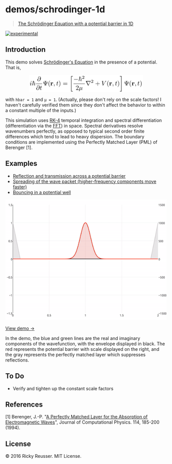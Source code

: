 # demos/schrodinger-1d

> [The Schrödinger Equation with a potential barrier in 1D](http://demos.rickyreusser.com/demos/schrodinger-1d/)

[![experimental][stability-experimental]][stability-url]
<!--[![Build Status][travis-image]][travis-url]-->
<!--[![npm version][npm-image]][npm-url]-->
<!--[![Dependency Status][david-dm-image]][david-dm-url]-->
<!--[![Semistandard Style][semistandard-image]][semistandard-url]-->


## Introduction

This demo solves [Schrödinger's Equation](https://en.wikipedia.org/wiki/Schr%C3%B6dinger_equation) in the presence of a potential. That is, <p align="center"><img alt="i&bsol;hbar &lcub;&bsol;frac &lcub;&bsol;partial &rcub;&lcub;&bsol;partial t&rcub;&rcub;&bsol;Psi &lpar;&bsol;mathbf &lcub;r&rcub; &comma;t&rpar;&equals;&bsol;left&lsqb;&lcub;&bsol;frac &lcub;-&bsol;hbar &Hat;&lcub;2&rcub;&rcub;&lcub;2&bsol;mu &rcub;&rcub;&bsol;nabla &Hat;&lcub;2&rcub;&plus;V&lpar;&bsol;mathbf &lcub;r&rcub; &comma;t&rpar;&bsol;right&rsqb;&bsol;Psi &lpar;&bsol;mathbf &lcub;r&rcub; &comma;t&rpar;" valign="middle" src="images/ihbar-frac-partial-partial-tpsi-mathbf-r-tlef-d4cf84b0b7.png" width="356.5" height="55"></p> with `hbar = 1` and `µ = 1`. (Actually, please don't rely on the scale factors! I haven't carefully verified them since they don't affect the behavior to within a constant multiple of the inputs.)

This simulation uses [RK-4](https://github.com/scijs/ode-rk4) temporal integration and spectral differentiation (differentiation via the [FFT](https://github.com/scijs/ndarray-fft)) in space. Spectral derivatives resolve wavenumbers perfectly, as opposed to typical second order finite differences which tend to lead to heavy dispersion. The boundary conditions are implemented using the Perfectly Matched Layer (PML) of Berenger [1].

## Examples

- [Reflection and transmission across a potential barrier](http://demos.rickyreusser.com/demos/schrodinger-1d/#integration=%7B%22dt%22%3A0.0001%2C%22stepsPerIter%22%3A5%2C%22method%22%3A%22rk4%22%7D&pml=%7B%22width%22%3A0.05%2C%22exponent%22%3A1%2C%22gamma%22%3A1.5707963267948966%7D&potential=%7B%22width%22%3A0.1%2C%22magnitude%22%3A1000%2C%22inverted%22%3Afalse%2C%22center%22%3A1%2C%22exponent%22%3A2%7D&pulse=%7B%22center%22%3A0.5%2C%22width%22%3A0.1%2C%22magnitude%22%3A1%2C%22wavenumber%22%3A200%7D&pulse2=%7B%22center%22%3A1.5%2C%22width%22%3A0.1%2C%22magnitude%22%3A0%2C%22wavenumber%22%3A-200%7D)
- [Spreading of the wave packet (higher-frequency components move faster)](http://demos.rickyreusser.com/demos/schrodinger-1d/#integration=%7B%22dt%22%3A0.0001%2C%22stepsPerIter%22%3A5%2C%22method%22%3A%22rk4%22%7D&pml=%7B%22width%22%3A0.05%2C%22exponent%22%3A1%2C%22gamma%22%3A1.5707963267948966%7D&potential=%7B%22width%22%3A0.1%2C%22magnitude%22%3A0%2C%22inverted%22%3Afalse%2C%22center%22%3A1%2C%22exponent%22%3A1.98%7D&pulse=%7B%22center%22%3A0.5%2C%22width%22%3A0.012%2C%22magnitude%22%3A1%2C%22wavenumber%22%3A400%7D&pulse2=%7B%22center%22%3A1.5%2C%22width%22%3A0.1%2C%22magnitude%22%3A0%2C%22wavenumber%22%3A-200%7D)
- [Bouncing in a potential well](http://demos.rickyreusser.com/demos/schrodinger-1d/#integration=%7B%22dt%22%3A0.0001%2C%22stepsPerIter%22%3A5%2C%22method%22%3A%22rk4%22%7D&pml=%7B%22width%22%3A0.05%2C%22exponent%22%3A1%2C%22gamma%22%3A1.5707963267948966%7D&potential=%7B%22width%22%3A0.7%2C%22magnitude%22%3A5000%2C%22inverted%22%3Atrue%2C%22center%22%3A1%2C%22exponent%22%3A50%7D&pulse=%7B%22center%22%3A1%2C%22width%22%3A0.106%2C%22magnitude%22%3A1%2C%22wavenumber%22%3A220%7D&pulse2=%7B%22center%22%3A1.5%2C%22width%22%3A0.1%2C%22magnitude%22%3A0%2C%22wavenumber%22%3A-200%7D)

<p align="center">
  <a href="http://demos.rickyreusser.com/demos/schrodinger-1d/">
    <img src="images/sample.gif" alt="Reflection and transmission from a potential barrier">
  </a>
</p>

[View demo →](http://demos.rickyreusser.com/demos/schrodinger-1d/)

In the demo, the blue and green lines are the real and imaginary components of the wavefunction, with the envelope displayed in black. The red represents the potential barrier with scale displayed on the right, and the gray represents the perfectly matched layer which suppresses reflections.

## To Do

- Verify and tighten up the constant scale factors

## References

[1] Berenger, J.-P. "[A Perfectly Matched Layer for the Absorption of Electromagnetic Waves](http://web.stanford.edu/class/ee256/Berenger1994.pdf)", Journal of Computational Physics. 114, 185-200 (1994).

## License

&copy; 2016 Ricky Reusser. MIT License.




<!-- BADGES -->

[travis-image]: https://travis-ci.org/rreusser/demos/schrodinger-1d.svg?branch=master
[travis-url]: https://travis-ci.org//demos/schrodinger-1d

[npm-image]: https://badge.fury.io/js/demos/schrodinger-1d.svg
[npm-url]: https://npmjs.org/package/demos/schrodinger-1d

[david-dm-image]: https://david-dm.org/rreusser/demos/schrodinger-1d.svg?theme=shields.io
[david-dm-url]: https://david-dm.org/rreusser/demos/schrodinger-1d

[semistandard-image]: https://img.shields.io/badge/code%20style-semistandard-brightgreen.svg?style=flat-square
[semistandard-url]: https://github.com/Flet/semistandard

<!-- see stability badges at: https://github.com/badges/stability-badges -->
[stability-url]: https://github.com/badges/stability-badges
[stability-deprecated]: http://badges.github.io/stability-badges/dist/deprecated.svg
[stability-experimental]: http://badges.github.io/stability-badges/dist/experimental.svg
[stability-unstable]: http://badges.github.io/stability-badges/dist/unstable.svg
[stability-stable]: http://badges.github.io/stability-badges/dist/stable.svg
[stability-frozen]: http://badges.github.io/stability-badges/dist/frozen.svg
[stability-locked]: http://badges.github.io/stability-badges/dist/locked.svg
